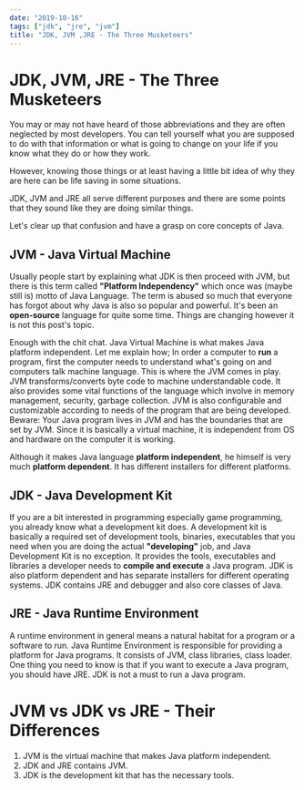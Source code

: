 ```yaml
---
date: "2019-10-16"
tags: ["jdk", "jre", "jvm"]
title: "JDK, JVM ,JRE - The Three Musketeers"
---
```


# JDK, JVM, JRE - The Three Musketeers

You may or may not have heard of those abbreviations and they are often neglected by most developers. You can tell yourself what you are supposed to do with that information or what is going to change on your life if you know what they do or how they work.

However, knowing those things or at least having a little bit idea of why they are here can be life saving in some situations.

JDK, JVM and JRE all serve different purposes and there are some points that they sound like they are doing similar things.

Let's clear up that confusion and have a grasp on core concepts of Java.

## JVM - Java Virtual Machine

Usually people start by explaining what JDK is then proceed with JVM, but there is this term called **"Platform Independency"** which once was (maybe still is) motto of Java Language. The term is abused so much that everyone has forgot about why Java is also so popular and powerful. It's been an **open-source** language for quite some time. Things are changing however it is not this post's topic.

Enough with the chit chat. Java Virtual Machine is what makes Java platform independent. Let me explain how;
In order a computer to **run** a program, first the computer needs to understand what's going on and computers talk machine language. This is where the JVM comes in play. JVM transforms/converts byte code to machine understandable code. It also provides some vital functions of the language which involve in memory management, security, garbage collection.
JVM is also configurable and customizable according to needs of the program that are being developed. Beware: Your Java program lives in JVM and has the boundaries that are set by JVM.
Since it is basically a virtual machine, it is independent from OS and hardware on the computer it is working.

Although it makes Java language **platform independent**, he himself is very much **platform dependent**. It has different installers for different platforms.

## JDK - Java Development Kit

If you are a bit interested in programming especially game programming, you already know what a development kit does. A development kit is basically a required set of development tools, binaries, executables that you need when you are doing the actual **"developing"** job, and Java Development Kit is no exception.
It provides the tools, executables and libraries a developer needs to **compile and execute** a Java program. JDK is also platform dependent and has separate installers for different operating systems. JDK contains JRE and debugger and also core classes of Java.

## JRE - Java Runtime Environment

A runtime environment in general means a natural habitat for a program or a software to run. Java Runtime Environment is responsible for providing a platform for Java programs. It consists of JVM, class libraries, class loader. One thing you need to know is that if you want to execute a Java program, you should have JRE. JDK is not a must to run a Java program.

# JVM vs JDK vs JRE - Their Differences

1. JVM is the virtual machine that makes Java platform independent.
2. JDK and JRE contains JVM.
3. JDK is the development kit that has the necessary tools.